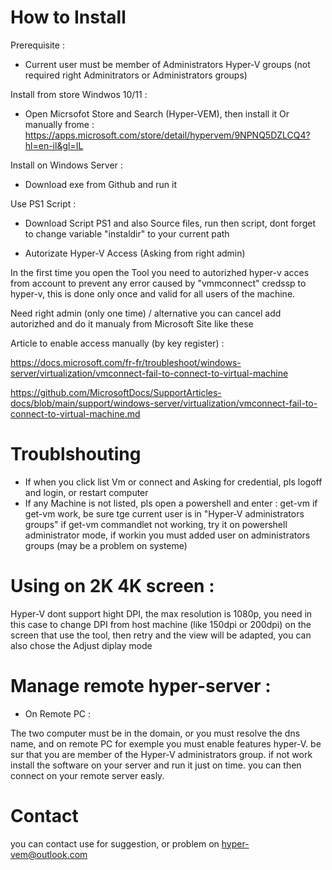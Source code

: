 # How to Install

 Prerequisite : 

* Current user must be member of Administrators Hyper-V groups (not required right Adminitrators or Administrators groups)

Install from store Windwos 10/11 :

* Open Micrsofot Store and Search (Hyper-VEM), then install it
Or manually frome : https://apps.microsoft.com/store/detail/hypervem/9NPNQ5DZLCQ4?hl=en-il&gl=IL

Install on Windows Server :

* Download exe from Github and run it

Use PS1 Script :

* Download Script PS1 and also Source files, run then script, dont forget to change variable "instaldir" to your current path

* Autorizate Hyper-V Access (Asking from right admin)

In the first time you open the Tool you need to autorizhed hyper-v acces from account to prevent any error caused by "vmmconnect" credssp to hyper-v, this is done only once and valid for all users of the machine.

Need right admin (only one time) / alternative you can cancel add autorizhed and do it manualy from Microsoft Site like these 
  
Article to enable access manually (by key register) : 

https://docs.microsoft.com/fr-fr/troubleshoot/windows-server/virtualization/vmconnect-fail-to-connect-to-virtual-machine

https://github.com/MicrosoftDocs/SupportArticles-docs/blob/main/support/windows-server/virtualization/vmconnect-fail-to-connect-to-virtual-machine.md

# Troublshouting 

* If when you click list Vm or connect and Asking for credential, pls logoff and login, or restart computer
* If any Machine is not listed, pls open a powershell and enter : get-vm 
if get-vm work, be sure tge current user is in "Hyper-V administrators groups"
if get-vm commandlet not working, try it on powershell administrator mode, if workin you must added user on administrators groups (may be a problem on systeme)

# Using on 2K 4K screen :

Hyper-V dont support hight DPI, the max resolution is 1080p, you need in this case to change DPI from host machine (like 150dpi or 200dpi) on the screen that use the tool, then retry and the view will be adapted, you can also chose the Adjust diplay mode

# Manage remote hyper-server :

* On Remote PC : 

The two computer must be in the domain, or you must resolve the dns name, and on remote PC for exemple you must enable features hyper-V.
be sur that you are member of the Hyper-V administrators group. if not work install the software on your server and run it just on time. you can then connect on your remote server easly.


# Contact

you can contact use for suggestion, or problem on hyper-vem@outlook.com

